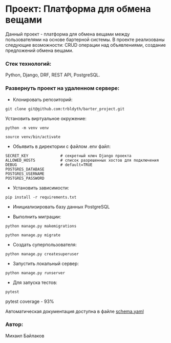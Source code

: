 # Проект: Платформа для обмена вещами

Данный проект - платформа для обмена вещами между пользователями на основе бартерной системы. В проекте реализованы следующие возможности: CRUD операции над объявлениями, создание предложений обмена вещами.

### Стек технологий:

Python, Django, DRF, REST API, PostgreSQL.

### Развернуть проект на удаленном сервере:

- Клонировать репозиторий:
```
git clone git@github.com:trbldyth/barter_project.git
```
Установить виртуальное окружение:
```
python -m venv venv

source venv/bin/activate
```
- Обьявить в директории с файлом .env файл:
```
SECRET_KEY              # секретный ключ Django проекта
ALLOWED_HOSTS           # список разрешенных хостов для подключения
DEBUG                   # default=TRUE
POSTGRES_DATABASE
POSTGRES_USERNAME
POSTGRES_PASSWORD
```

- Установить зависимости:
```
pip install -r requirements.txt
```
- Инициализировать базу данных PostgreSQL

- Выполнить миграции:
```
python manage.py makemigrations
```
```
python manage.py migrate
```

- Создать суперпользователя:
```
python manage.py createsuperuser
```

- Запустить локальный сервер:
```
python manage.py runserver
```

- Для запуска тестов:
```
pytest
```
pytest coverage - 93%

Автоматическая документация доступна в файле [schema.yaml](https://github.com/trbldyth/barter_project/blob/main/schema.yaml)

### Автор:
Михаил Байлаков
